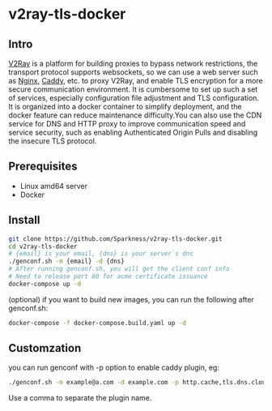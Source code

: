 # v2ray-tls-docker

## Intro
[V2Ray](https://www.v2ray.com/ "Project V") is a platform for building proxies to bypass network restrictions, the transport protocol supports websockets, so we can use a web server such as [Nginx](http://nginx.org), [Caddy](https://caddyserver.com/), etc. to proxy V2Ray, and enable TLS encryption for a more secure communication environment. It is cumbersome to set up such a set of services, especially configuration file adjustment and TLS configuration. It is organized into a docker container to simplify deployment, and the docker feature can reduce maintenance difficulty.You can also use the CDN service for DNS and HTTP proxy to improve communication speed and service security, such as enabling Authenticated Origin Pulls and disabling the insecure TLS protocol.

## Prerequisites
  * Linux amd64 server
  * Docker

## Install

  ```bash
  git clone https://github.com/Sparkness/v2ray-tls-docker.git
  cd v2ray-tls-docker
  # {email} is your email, {dns} is your server`s dns
  ./genconf.sh -m {email} -d {dns}
  # After running genconf.sh, you will get the client conf info
  # Need to release port 80 for acme certificate issuance
  docker-compose up -d
  ```

  (optional) if you want to build new images, you can run the following after genconf.sh:

  ```bash
  docker-compose -f docker-compose.build.yaml up -d
  ```

## Customzation

  you can run genconf with -p option to enable caddy plugin, eg:

  ```bash
  ./genconf.sh -m example@a.com -d example.com -p http.cache,tls.dns.cloudflare
  ```

  Use a comma to separate the plugin name.
